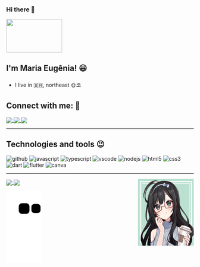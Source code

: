 ### Hi there 👋
<img align="center" src="https://user-images.githubusercontent.com/77995348/151860468-02e5821b-60cb-41de-9774-4ae0297a7d60.gif" width="150" height="90" />

## I'm Maria Eugênia! :smiley:
- I live in :brazil:, northeast :sun_with_face::parasol_on_ground:

## Connect with me: :calling:
<a href="https://www.linkedin.com/in/<SEUNOMEDECONTATO>" alt="linkedin" target="_blank">

<img align="center" src="https://img.shields.io/badge/LinkedIn-%230077B5.svg?&style=flat-square&logo=linkedin&logoColor=white">

</a>

<a href="https://github.com/mariaeugenia907" alt="github" target="_blank"> 

<img align="center" src="https://img.shields.io/badge/GitHub-000000?&style=flat-square&logo=GitHub&logoColor=white">

</a>

<a href="mailto:<SEUEMAIL>" alt="gmail" target="_blank">

<img align="center" src="https://img.shields.io/badge/-Gmail-FF0000?style=flat-square&labelColor=FF0000&logo=gmail&logoColor=white&link=mailto:<SEUEMAIL>" />

</a>
  

***
  
## Technologies and tools :wink:
<img src="https://cdn.jsdelivr.net/gh/devicons/devicon/icons/github/github-original.svg" alt="github" height="40" width="40" style="max-width:100%;"></img>
<img src="https://cdn.jsdelivr.net/gh/devicons/devicon/icons/javascript/javascript-plain.svg" alt="javascript" height="40" width="40" style="max-width:100%;"></img>
<img src="https://cdn.jsdelivr.net/gh/devicons/devicon/icons/typescript/typescript-plain.svg" alt="typescript" height="40" width="40" style="max-width:100%;"></img>
<img src="https://cdn.jsdelivr.net/gh/devicons/devicon/icons/vscode/vscode-original.svg" alt="vscode" height="40" width="40" style="max-width:100%;"></img>
<img src="https://cdn.jsdelivr.net/gh/devicons/devicon/icons/nodejs/nodejs-original.svg" alt="nodejs" height="40" width="40" style="max-width:100%;"></img>
<img src="https://cdn.jsdelivr.net/gh/devicons/devicon/icons/html5/html5-plain.svg" alt="html5" height="40" width="40" style="max-width:100%;"></img>
<img src="https://cdn.jsdelivr.net/gh/devicons/devicon/icons/css3/css3-plain.svg" alt="css3" height="40" width="40" style="max-width:100%;"></img>
<img src="https://cdn.jsdelivr.net/gh/devicons/devicon/icons/dart/dart-original.svg" alt="dart" height="40" width="40" style="max-width:100%;"></img>
<img src="https://cdn.jsdelivr.net/gh/devicons/devicon/icons/flutter/flutter-original.svg" alt="flutter" height="40" width="40" style="max-width:100%;"></img>
<img src="https://cdn.jsdelivr.net/gh/devicons/devicon/icons/canva/canva-original.svg" alt="canva" height="40" width="40" style="max-width:100%;"></img>


***
<a href="https://github.com/mariaeugenia907">
  <img align="center" height="180em" src="https://github-readme-stats.vercel.app/api?username=mariaeugenia907&show_icons=true&theme=tokyonight"/>
  <img align="center" height="180em" src="https://github-readme-stats.vercel.app/api/top-langs/?username=mariaeugenia907&layout=compact&langs_count=7&theme=tokyonight"/>
  <img align="right" src="https://github.com/mariaeugenia907/mariaeugenia907/blob/main/scr/Design%20sem%20nome%20(1).gif" width="150" height="180" />
  
  ![Snake animation](https://github.com/mariaeugenia907/mariaeugenia907/blob/output/github-contribution-grid-snake.svg)
</div>

<!--



**mariaeugenia907/mariaeugenia907** is a ✨ _special_ ✨ repository because its `README.md` (this file) appears on your GitHub profile.

Here are some ideas to get you started:

- 🔭 I’m currently working on ...
- 🌱 I’m currently learning ...
- 👯 I’m looking to collaborate on ...
- 🤔 I’m looking for help with ...
- 💬 Ask me about ...
- 📫 How to reach me: ...
- 😄 Pronouns: ...
- ⚡ Fun fact: ...
-->
